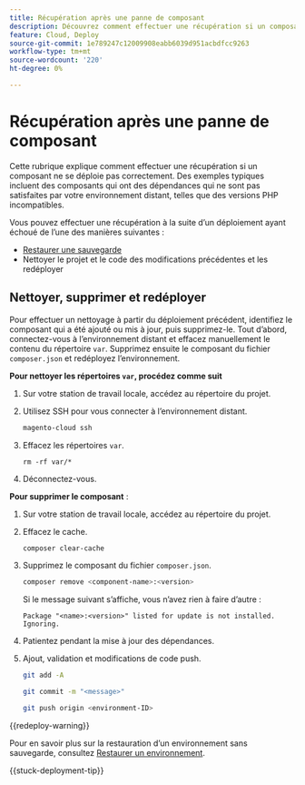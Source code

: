 ```yaml
---
title: Récupération après une panne de composant
description: Découvrez comment effectuer une récupération si un composant ne parvient pas à se déployer correctement dans Adobe Commerce sur l’infrastructure cloud.
feature: Cloud, Deploy
source-git-commit: 1e789247c12009908eabb6039d951acbdfcc9263
workflow-type: tm+mt
source-wordcount: '220'
ht-degree: 0%

---
```


# Récupération après une panne de composant

Cette rubrique explique comment effectuer une récupération si un composant ne se déploie pas correctement. Des exemples typiques incluent des composants qui ont des dépendances qui ne sont pas satisfaites par votre environnement distant, telles que des versions PHP incompatibles.

Vous pouvez effectuer une récupération à la suite d’un déploiement ayant échoué de l’une des manières suivantes :

- [Restaurer une sauvegarde](../storage/snapshots.md#restore-a-snapshot)
- Nettoyer le projet et le code des modifications précédentes et les redéployer

## Nettoyer, supprimer et redéployer

Pour effectuer un nettoyage à partir du déploiement précédent, identifiez le composant qui a été ajouté ou mis à jour, puis supprimez-le. Tout d’abord, connectez-vous à l’environnement distant et effacez manuellement le contenu du répertoire `var`. Supprimez ensuite le composant du fichier `composer.json` et redéployez l’environnement.

**Pour nettoyer les répertoires `var`, procédez comme suit**

1. Sur votre station de travail locale, accédez au répertoire du projet.

1. Utilisez SSH pour vous connecter à l’environnement distant.

   ```bash
   magento-cloud ssh
   ```

1. Effacez les répertoires `var`.

   ```shell
   rm -rf var/*
   ```

1. Déconnectez-vous.

**Pour supprimer le composant** :

1. Sur votre station de travail locale, accédez au répertoire du projet.

1. Effacez le cache.

   ```bash
   composer clear-cache
   ```

1. Supprimez le composant du fichier `composer.json`.

   ```bash
   composer remove <component-name>:<version>
   ```

   Si le message suivant s’affiche, vous n’avez rien à faire d’autre :

   ```
   Package "<name>:<version>" listed for update is not installed. Ignoring.
   ```

1. Patientez pendant la mise à jour des dépendances.

1. Ajout, validation et modifications de code push.

   ```bash
   git add -A
   ```

   ```bash
   git commit -m "<message>"
   ```

   ```bash
   git push origin <environment-ID>
   ```

{{redeploy-warning}}

Pour en savoir plus sur la restauration d’un environnement sans sauvegarde, consultez [Restaurer un environnement](../development/restore-environment.md).

{{stuck-deployment-tip}}
